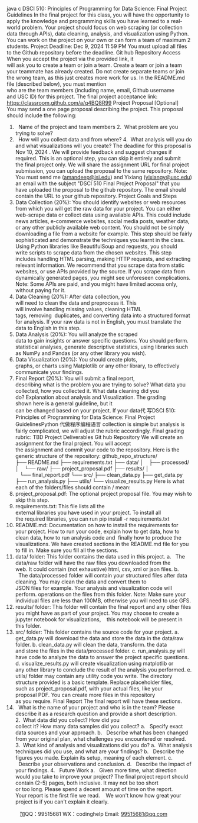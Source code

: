 java c
DSCI 510: Principles of Programming for Data Science: Final Project Guidelines
In the final project for this class, you will have the opportunity to apply the knowledge and programming skills you have learned to a real-world problem. Your project should focus on web scraping (or collection data through APIs), data cleaning, analysis, and visualization using Python.
You can work on the project on your own or can form a team of maximum 2 students. 
Project Deadline: Dec 9, 2024 11:59 PM 
You must upload all files to the Github repository before the deadline.
Git hub Repository Access 
When you accept the project via the provided link, it will ask you to create a team or join a team. Create a team or join a team your teammate has already created. Do not create separate teams or join the wrong team, as this just creates more work for us. 
In the README.md file (described below), you must mention who are the team members (including name, email, Github username and USC ID) for this project.
The final project acceptance link: https://classroom.github.com/a/q4BQ8R99 
Project Proposal [Optional] 
You may send a one page proposal describing the project. This proposal should include the following:
1.   Name of the project and team members
2.  What problem are you trying to solve?
3.   How will you collect data and from where?
4.  What analysis will you do and what visualizations will you create?
The deadline for this proposal is  Nov 10, 2024 . We will provide feedback and suggest changes if required. This is an optional step, you can skip it entirely and submit the final project only. 
We will share the assignment URL for final project submission, you can upload the proposal to the same repository.
Note: You must send me (amandeep@isi.edu) and Yixiang (yixiangy@usc.edu) an email with the subject "DSCI 510 Final Project Proposal" that you have uploaded the proposal to the github repository. The email should contain the URL to your github repository.
Project Goals and Steps 
1. Data Collection (20%): You should identify websites or web resources from which you will get the raw data for your project. You can either web-scrape data or collect data using available APIs. This could include news articles, e-commerce websites, social media posts, weather data, or any other publicly available web content.
You should not be simply downloading a file from a website for example. This step should be fairly sophisticated and demonstrate the techniques you learnt in the class.
Using Python libraries like BeautifulSoup and requests, you should write scripts to scrape data from the chosen websites. This step includes handling HTML parsing, making HTTP requests, and extracting relevant information.
We recommend that you scrape data from static websites, or use APIs provided by the source. If you scrape data from dynamically generated pages, you might see unforeseen complications. Note: Some APIs are paid, and you might have limited access only, without paying for it.
2. Data Cleaning (20%): After data collection, you will need to clean the data and
preprocess it. This will involve handling missing values, cleaning HTML tags, removing  duplicates, and converting data into a structured format for analysis. If your raw data is not in English, you must translate the data to English in this step. 
3. Data Analysis (20%): You will analyze the scraped data to gain insights or answer specific questions. You should perform. statistical analyses, generate descriptive statistics, using libraries such as NumPy and Pandas (or any other library you wish).
4. Data Visualization (20%): You should create plots, graphs, or charts using Matplotlib or any other library, to effectively communicate your findings.
5. Final Report (20%): You will submit a final report, describing what is the problem you are trying to solve? What data you collected, how you collected it. What data cleaning did you do? Explanation about analysis and Visualization.
The grading shown here is a general guideline, but it can be changed based on your project. If your data代 写DSCI 510: Principles of Programming for Data Science: Final Project GuidelinesPython
代做程序编程语言 collection is simple but analysis is fairly complicated, we will adjust the rubric accordingly. 
Final grading rubric: TBD
Project Deliverables 
Git hub Repository 
We will create an assignment for the final project. You will accept the assignment and commit your code to the repository. Here is the generic structure of the repository:
github_repo_structure/
├── README.md
├── requirements.txt
├── data/
│    ├── processed/
│    └── raw/
├── project_proposal.pdf
├── results/
│    └── final_report.pdf
└── src/
├── clean_data.py
├── get_data.py
├── run_analysis.py
├── utils/
└── visualize_results.py 
Here is what each of the folders/files should contain / mean:
1. project_proposal.pdf: The optional project proposal file. You may wish to skip this step. 
2. requirements.txt: This file lists all the external libraries you have used in your project. To install all the required libraries, you can run
pip install -r requirements.txt
3. README.md: Documentation on how to install the requirements for your project. How to run your code, explain how to get data, how to clean data, how to run analysis code and  finally how to produce the visualizations.
We have created sections in the README.md file for you to fill in. Make sure you fill all the sections.
4. data/ folder: This folder contains the data used in this project.
a.   The data/raw folder will have the raw files you downloaded from the web. It could contain (not exhaustive) html, csv, xml or json files.
b.   The data/processed folder will contain your structured files after data cleaning. You may clean the data and convert them to JSON files for example. Your analysis and visualization code will perform. operations on the files from this folder.
Note: Make sure your individual files are less than 100MB, otherwise you will need to use GFS. 
5. results/ folder: This folder will contain the final report and any other files you might have as part of your project. You may choose to create a jupyter notebook for visualizations,    this notebook will be present in this folder.
6. src/ folder: This folder contains the source code for your project.
a. get_data.py will download the data and store the data in the data/raw folder.
b. clean_data.py will clean the data, transform. the data and store the files in the data/processed folder.
c. run_analysis.py will have code to analyze the data to answer the project specific questions.
d. visualize_results.py will create visualization using matplotlib or any other library to conclude the result of the analysis you performed. 
e. utils/ folder may contain any utility code you write. 
The directory structure provided is a basic template. Replace placeholder files, such as project_proposal.pdf, with your actual files, like your proposal PDF. You can create more files in this repository as you require. 
Final Report 
The final report will have these sections.
1.   What is the name of your project and who is in the team? Please describe it as a research question and provide a short description.
2.  What data did you collect? How did you collect it? How many data samples did you collect?
a.   Specify exact data sources and your approach.
b.   Describe what has been changed from your original plan, what challenges you encountered or resolved.
3.  What kind of analysis and visualizations did you do?
a.  What analysis techniques did you use, and what are your findings?
b.   Describe the figures you made. Explain its setup, meaning of each element.
c.   Describe your observations and conclusion.
d.   Describe the impact of your findings.
4.   Future Work
a.   Given more time, what direction would you take to improve your project?
The final project report should contain (2-5) pages, both inclusive. It may not be too short or too long. Please spend a decent amount of time on the report. Your report is the first file we read.    We won't know how great your project is if you can't explain it clearly.







         
加QQ：99515681  WX：codinghelp  Email: 99515681@qq.com
